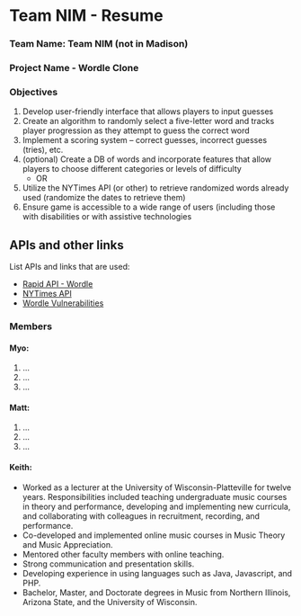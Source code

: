 # Team NIM - Resume

### Team Name: Team NIM (not in Madison)

### Project Name - Wordle Clone

### Objectives
1. Develop user-friendly interface that allows players to input guesses
2. Create an algorithm to randomly select a five-letter word and tracks player progression as they attempt to guess the correct word
3. Implement a scoring system – correct guesses, incorrect guesses (tries), etc.
4. (optional) Create a DB of words and incorporate features that allow players to choose different categories or levels of difficulty
   - OR
5. Utilize the NYTimes API (or other) to retrieve randomized words already used (randomize the dates to retrieve them)
6. Ensure game is accessible to a wide range of users (including those with disabilities or with assistive technologies

## APIs and other links
List APIs and links that are used:
- [Rapid API - Wordle](https://rapidapi.com/Alejandro99aru/api/wordle-answers-solutions)
- [NYTimes API](https://www.nytimes.com/svc/wordle/v2/)
- [Wordle Vulnerabilities](https://siliconangle.com/2022/12/19/api-vulnerabilities-wordle-exposed-answers-opened-door-potential-hacking/)

### Members
#### Myo:
1. ...
2. ...
3. ...

#### Matt:
1. ...
2. ...
3. ...

#### Keith:
- Worked as a lecturer at the University of Wisconsin-Platteville for twelve years. Responsibilities included teaching undergraduate music courses in theory and performance, developing and implementing new curricula, and collaborating with colleagues in recruitment, recording, and performance.
- Co-developed and implemented online music courses in Music Theory and Music Appreciation.
- Mentored other faculty members with online teaching.
- Strong communication and presentation skills.
- Developing experience in using languages such as Java, Javascript, and PHP.
- Bachelor, Master, and Doctorate degrees in Music from Northern Illinois, Arizona State, and the University of Wisconsin. 